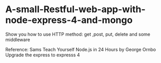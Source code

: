 # A-small-Restful-web-app-with-node-express-4-and-mongo
Show you how to use HTTP method: get ,post, put, delete and some middleware


Reference:
Sams Teach Yourself Node.js in 24 Hours by George Ornbo
Upgrade the express to expresss 4
